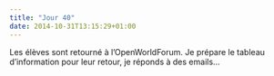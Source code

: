 ```yaml
---
title: "Jour 40"
date: 2014-10-31T13:15:29+01:00
---
```


Les élèves sont retourné à l’OpenWorldForum. Je prépare le tableau
d’information pour leur retour, je réponds à des emails…

